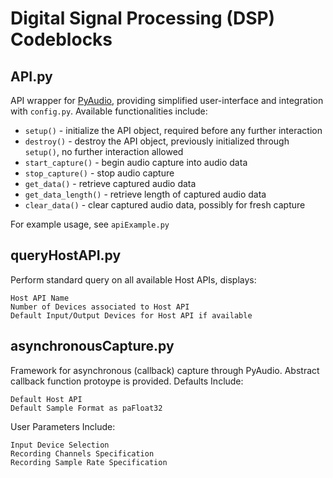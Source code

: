 Digital Signal Processing (DSP) Codeblocks
=============================================
API.py
---------------------------------------------
API wrapper for [PyAudio][1], providing simplified user-interface and integration with `config.py`. Available functionalities include:

-   `setup()` - initialize the API object, required before any further interaction
-   `destroy()` - destroy the API object, previously initialized through  `setup()`, no further interaction allowed
-   `start_capture()` - begin audio capture into audio data
-   `stop_capture()` - stop audio capture
-   `get_data()` - retrieve captured audio data
-   `get_data_length()` - retrieve length of captured audio data
-   `clear_data()` - clear captured audio data, possibly for fresh capture

For example usage, see `apiExample.py`

queryHostAPI.py
---------------------------------------------
Perform standard query on all available Host APIs, displays:

    Host API Name
    Number of Devices associated to Host API 
    Default Input/Output Devices for Host API if available

asynchronousCapture.py
---------------------------------------------
Framework for asynchronous (callback) capture through PyAudio. Abstract callback function protoype is provided.
Defaults Include:

    Default Host API
    Default Sample Format as paFloat32
    
User Parameters Include:

    Input Device Selection
    Recording Channels Specification
    Recording Sample Rate Specification
    
[1]: http://people.csail.mit.edu/hubert/pyaudio/ "PyAudio Mainpage"
